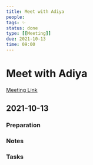 ```yaml
---
title: Meet with Adiya
people:
tags: ✨
status: done
type: [[Meeting]]
due: 2021-10-13
time: 09:00
---
```


# Meet with Adiya

[Meeting Link]()

## 2021-10-13

### Preparation

### Notes

### Tasks